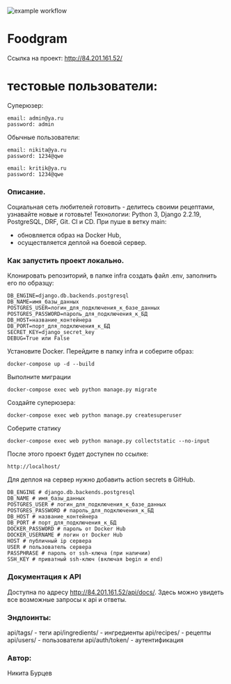 
![example workflow](https://github.com/weirdfisshes/foodgram-project-react/actions/workflows/main.yml/badge.svg)
# Foodgram

Ссылка на проект: http://84.201.161.52/

# тестовые пользователи:

Суперюзер:
```
email: admin@ya.ru
password: admin
```
Обычные пользователи:
```
email: nikita@ya.ru
password: 1234@qwe

email: kritik@ya.ru
password: 1234@qwe
```
### Описание.

Социальная сеть любителей готовить - делитесь своими рецептами, узнавайте новые и готовьте!
Технологии: Python 3, Django 2.2.19, PostgreSQL, DRF, Git.
CI и CD. При пуше в ветку main:
- обновляется образ на Docker Hub,
- осуществляется деплой на боевой сервер.


### Как запустить проект локально.

Клонировать репозиторий, в папке infra создать файл .env, заполнить его по образцу:

```
DB_ENGINE=django.db.backends.postgresql
DB_NAME=имя_базы_данных
POSTGRES_USER=логин_для_подключения_к_базе_данных
POSTGRES_PASSWORD=пароль_для_подключения_к_БД
DB_HOST=название_контейнера
DB_PORT=порт_для_подключения_к_БД
SECRET_KEY=django_secret_key
DEBUG=True или False
```

Установите Docker. Перейдите в папку infra и соберите образ:

```
docker-compose up -d --build
```
Выполните миграции
```
docker-compose exec web python manage.py migrate 
```

Создайте суперюзера:

```
docker-compose exec web python manage.py createsuperuser
```

Соберите статику

```
docker-compose exec web python manage.py collectstatic --no-input
```

После этого проект будет доступен по ссылке:

```
http://localhost/
```

Для деплоя на сервер нужно добавить action secrets в GitHub.
```
DB_ENGINE # django.db.backends.postgresql
DB_NAME # имя_базы_данных
POSTGRES_USER # логин_для_подключения_к_базе_данных
POSTGRES_PASSWORD # пароль_для_подключения_к_БД
DB_HOST # название_контейнера
DB_PORT # порт_для_подключения_к_БД
DOCKER_PASSWORD # пароль от Docker Hub
DOCKER_USERNAME # логин от Docker Hub
HOST # публичный ip сервера
USER # пользователь сервера
PASSPHRASE # пароль от ssh-ключа (при наличии)
SSH_KEY # приватный ssh-ключ (включая begin и end)
```

### Документация к API

Доступна по адресу http://84.201.161.52/api/docs/. Здесь можно увидеть все возможные запросы к api и ответы.

### Эндпоинты:

api/tags/ - теги
api/ingredients/ - ингредиенты
api/recipes/ - рецепты
api/users/ - пользователи
api/auth/token/ - аутентификация

### Автор:
Никита Бурцев
